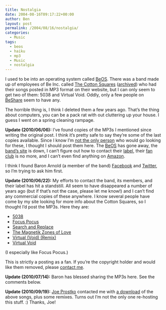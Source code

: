 ```yaml
---
title: Nostalgia
date: 2004-08-16T09:17:22+00:00
author: Ben
layout: post
permalink: /2004/08/16/nostalgia/
categories:
  - Music
tags:
  - beos
  - haiku
  - mp3
  - Music
  - nostalgia
---
```

I used to be into an operating system called [BeOS](http://www.bebits.com/app/2680). There was a band made up of employees of Be Inc. called [The Cotton Squares](http://www.cottonsquares.com) ([archived](http://web.archive.org/web/20010202025600/http://www.cottonsquares.com/)) who had their songs posted in MP3 format on their website, but I can only seem to get two of them: 5038 and Virtual Void. Oddly, only a few people on [BeShare](http://www.bebits.com/app/1330) seem to have any.

The horrible thing is, I think I deleted them a few years ago. That&#8217;s the thing about computers, you can be a pack rat with out cluttering up your house. I guess I went on a spring cleaning rampage.

**Update (2010/06/06):** I&#8217;ve found copies of the MP3s I mentioned since writing the original post. I think it&#8217;s pretty safe to say they&#8217;re some of the last copies available. Since I know I&#8217;m [not the only person](http://www.haiku-os.org/) who would go looking for these, I thought I should post them here. The [BeOS](http://www.beincorporated.com/) has gone away, the [band&#8217;s site](http://www.cottonsquares.com/) is down, I can&#8217;t figure out how to contact their [label](http://www.catastropherecords.com/), their [fan club](http://www.geocities.com/SunsetStrip/Scene/7025/csmusic.html) is no more, and I can&#8217;t even find anything on [Amazon](http://www.amazon.com/s/ref=nb_sb_noss?url=search-alias%3Dpopular&field-keywords=cotton+squares&x=24&y=23).
  
I think I found Baron Arnold (a member of the band) [Facebook](http://www.facebook.com/people/Baron-Arnold/521456754) and [Twitter](http://www.twitter.com/catrec), so I&#8217;m trying to ask him first.

**Update (2010/06/22):** My efforts to contact the band, its members, and their label has hit a standstill. All seem to have disappeared a number of years ago (but if that&#8217;s not the case, please let me know!) and I can&#8217;t find any commercial copies of these anywhere. I know several people have come by my site looking for more info about the Cotton Squares, so I thought I&#8217;d post the MP3s. Here they are:

  * [5038](/media/2004/08/16/The-Cotton-Squares/5038.mp3)
  * [Focus Pocus](/media/2004/08/16/The-Cotton-Squares/Focus-Pocus.mp3)
  * [Search and Replace](/media/2004/08/16/The-Cotton-Squares/Search-and-Replace.mp3)
  * [The Magnetik Zones of Love](/media/2004/08/16/The-Cotton-Squares/The-Magnetik-Zones-of-Love.mp3)
  * [Virtual (Void) (Remix)](/media/2004/08/16/The-Cotton-Squares/Virtual-(Void)-(Remix).mp3)
  * [Virtual Void](/media/2004/08/16/The-Cotton-Squares/Virtual-Void.mp3)

(I especially like Focus Pocus.)

This is strictly a posting as a fan. If you&#8217;re the copyright holder and would like them removed, please [contact me](/contact/).

**Update (2010/07/14):** Baron has blessed sharing the MP3s here. See the comments below.

**Update (2010/09/19):** [Joe Prostko](http://joeprostko.com/) contacted me with [a download](http://joeprostko.com/beos/cotton_squares.zip) of the above songs, plus some remixes. Turns out I&#8217;m not the only one re-hosting this stuff. :) Thanks, Joe!
